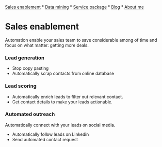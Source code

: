 [Sales enablement](index.md) ° [Data mining](webscraping.md) ° [Service package](package.md) ° [Blog](blog.md) ° [About me](https://www.linkedin.com/in/fabian-maume-409b1830/?locale=en_US)

Sales enablement
=====

Automation enable your sales team to save considerable among of time and focus on what matter: getting more deals.

### Lead generation
-  Stop copy pasting
-  Automatically scrap contacts from online database

### Lead scoring

-  Automatically enrich leads to filter out relevant contact. 
-  Get contact details to make your leads actionable.

### Automated outreach
Automatically connect with your leads on social media. 
-  Automatically follow leads on Linkedin
-  Send automated contact request
